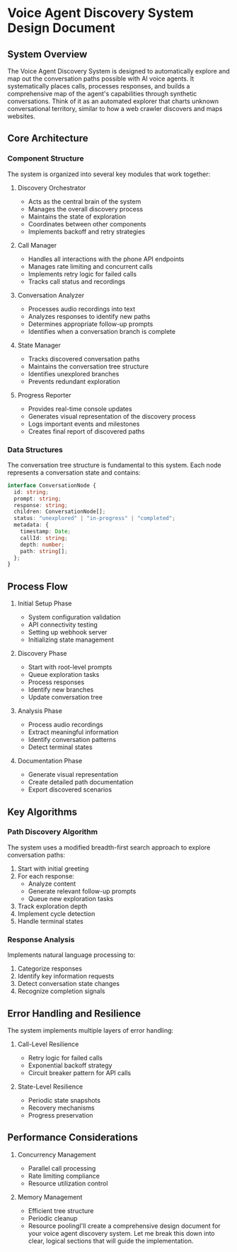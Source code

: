 # Voice Agent Discovery System Design Document

## System Overview

The Voice Agent Discovery System is designed to automatically explore and map out the conversation paths possible with AI voice agents. It systematically places calls, processes responses, and builds a comprehensive map of the agent's capabilities through synthetic conversations. Think of it as an automated explorer that charts unknown conversational territory, similar to how a web crawler discovers and maps websites.

## Core Architecture

### Component Structure

The system is organized into several key modules that work together:

1. Discovery Orchestrator

   - Acts as the central brain of the system
   - Manages the overall discovery process
   - Maintains the state of exploration
   - Coordinates between other components
   - Implements backoff and retry strategies

2. Call Manager

   - Handles all interactions with the phone API endpoints
   - Manages rate limiting and concurrent calls
   - Implements retry logic for failed calls
   - Tracks call status and recordings

3. Conversation Analyzer

   - Processes audio recordings into text
   - Analyzes responses to identify new paths
   - Determines appropriate follow-up prompts
   - Identifies when a conversation branch is complete

4. State Manager

   - Tracks discovered conversation paths
   - Maintains the conversation tree structure
   - Identifies unexplored branches
   - Prevents redundant exploration

5. Progress Reporter
   - Provides real-time console updates
   - Generates visual representation of the discovery process
   - Logs important events and milestones
   - Creates final report of discovered paths

### Data Structures

The conversation tree structure is fundamental to this system. Each node represents a conversation state and contains:

```typescript
interface ConversationNode {
  id: string;
  prompt: string;
  response: string;
  children: ConversationNode[];
  status: "unexplored" | "in-progress" | "completed";
  metadata: {
    timestamp: Date;
    callId: string;
    depth: number;
    path: string[];
  };
}
```

## Process Flow

1. Initial Setup Phase

   - System configuration validation
   - API connectivity testing
   - Setting up webhook server
   - Initializing state management

2. Discovery Phase

   - Start with root-level prompts
   - Queue exploration tasks
   - Process responses
   - Identify new branches
   - Update conversation tree

3. Analysis Phase

   - Process audio recordings
   - Extract meaningful information
   - Identify conversation patterns
   - Detect terminal states

4. Documentation Phase
   - Generate visual representation
   - Create detailed path documentation
   - Export discovered scenarios

## Key Algorithms

### Path Discovery Algorithm

The system uses a modified breadth-first search approach to explore conversation paths:

1. Start with initial greeting
2. For each response:
   - Analyze content
   - Generate relevant follow-up prompts
   - Queue new exploration tasks
3. Track exploration depth
4. Implement cycle detection
5. Handle terminal states

### Response Analysis

Implements natural language processing to:

1. Categorize responses
2. Identify key information requests
3. Detect conversation state changes
4. Recognize completion signals

## Error Handling and Resilience

The system implements multiple layers of error handling:

1. Call-Level Resilience

   - Retry logic for failed calls
   - Exponential backoff strategy
   - Circuit breaker pattern for API calls

2. State-Level Resilience
   - Periodic state snapshots
   - Recovery mechanisms
   - Progress preservation

## Performance Considerations

1. Concurrency Management

   - Parallel call processing
   - Rate limiting compliance
   - Resource utilization control

2. Memory Management
   - Efficient tree structure
   - Periodic cleanup
   - Resource poolingI'll create a comprehensive design document for your voice agent discovery system. Let me break this down into clear, logical sections that will guide the implementation.
